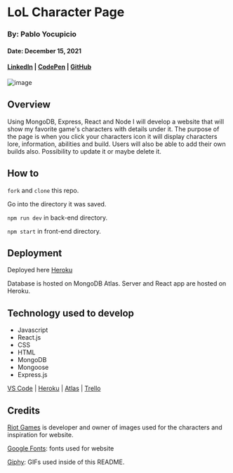 # LoL Character Page

### By: Pablo Yocupicio

#### Date: December 15, 2021

#### [LinkedIn](https://www.linkedin.com/in/pabloey/) | [CodePen](https://codepen.io/Pabloey/) | [GitHub](https://github.com/Pabloey)

![image](https://media.giphy.com/media/l0K43RPRCJ5BQIUJW/giphy.gif)

## Overview

Using MongoDB, Express, React and Node I will develop a website that will show my favorite game's characters with details under it. The purpose of the page is when you click your characters icon it will display characters lore, information, abilities and build. Users will also be able to add their own builds also. Possibility to update it or maybe delete it.

## How to

`fork` and `clone` this repo.

Go into the directory it was saved.

`npm run dev` in back-end directory.

`npm start` in front-end directory.

## Deployment

Deployed here [Heroku]()

Database is hosted on MongoDB Atlas.
Server and React app are hosted on Heroku.

## Technology used to develop

- Javascript
- React.js
- CSS
- HTML
- MongoDB
- Mongoose
- Express.js

[VS Code](https://code.visualstudio.com/) | [Heroku](https://www.heroku.com/) | [Atlas](https://www.mongodb.com/atlas/database) | [Trello](https://trello.com/b/oFRd1OTh/character-website)

## Credits

[Riot Games](https://www.riotgames.com/) is developer and owner of images used for the characters and inspiration for website.

[Google Fonts](https://fonts.google.com/): fonts used for website

[Giphy](https://giphy.com/): GIFs used inside of this README.
